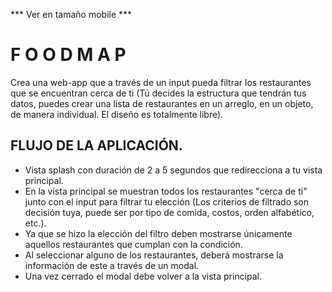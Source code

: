 *** Ver en tamaño mobile ***


# F O O D M A P

Crea una web-app que a través de un input pueda filtrar los restaurantes que se encuentran cerca de ti (Tú decides la estructura que tendrán tus datos, puedes crear una lista de restaurantes en un arreglo, en un objeto, de manera individual. El diseño es totalmente libre).

## FLUJO DE LA APLICACIÓN.

- Vista splash con duración de 2 a 5 segundos que redirecciona a tu vista principal.
- En la vista principal se muestran todos los restaurantes "cerca de ti" junto con el input para filtrar tu elección (Los criterios de filtrado son   decisión tuya, puede ser por tipo de comida, costos, orden alfabético, etc.). 
- Ya que se hizo la elección del filtro deben mostrarse únicamente aquellos restaurantes que cumplan con la condición. 
- Al seleccionar alguno de los restaurantes, deberá mostrarse la información de este a través de un modal.
- Una vez cerrado el modal debe volver a la vista principal. 
